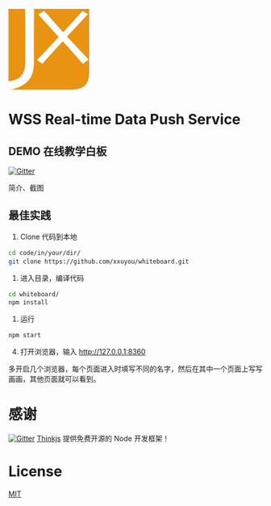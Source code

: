[![荆秀实时数据推送服务](https://github.com/xxuyou/yipaibao/blob/master/screenshot/logo-160.png)](http://xxuyou.com)

# WSS Real-time Data Push Service

## DEMO 在线教学白板

[![Gitter](https://img.shields.io/badge/Powered%20by-WSS%20Realtime%20Data%20Push-brightgreen.svg)](http://xxuyou.com)

简介、截图

## 最佳实践

1. Clone 代码到本地
```sh
cd code/in/your/dir/
git clone https://github.com/xxuyou/whiteboard.git
```

1. 进入目录，编译代码
```sh
cd whiteboard/
npm install
```

1. 运行
```sh
npm start
```

4. 打开浏览器，输入 http://127.0.0.1:8360

多开启几个浏览器，每个页面进入时填写不同的名字，然后在其中一个页面上写写画画，其他页面就可以看到。

# 感谢

[![Gitter](https://img.shields.io/badge/Thanks%20for-ThinkJS%20Framework-brightgreen.svg)](https://github.com/thinkjs/thinkjs) [Thinkjs](http://thinkjs.org) 提供免费开源的 Node 开发框架！

# License

[MIT](https://github.com/thinkjs/thinkjs/blob/master/LICENSE)

